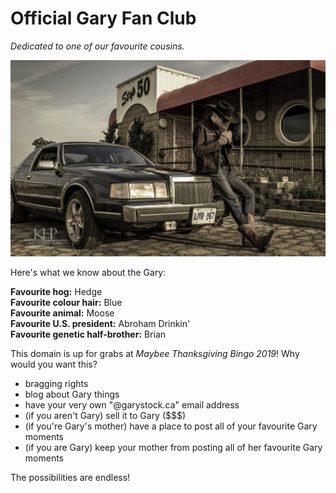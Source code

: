 # Official Gary Fan Club

*Dedicated to one of our favourite cousins.*

![cool car](https://raw.githubusercontent.com/B-Stock/gargus/master/10604537_10100985916418617_509268133990094342_o.jpg)

Here's what we know about the Gary:

**Favourite hog:** Hedge  
**Favourite colour hair:** Blue  
**Favourite animal:** Moose  
**Favourite U.S. president:** Abroham Drinkin'  
**Favourite genetic half-brother:** Brian


This domain is up for grabs at *Maybee Thanksgiving Bingo 2019*! Why would you want this?
- bragging rights  
- blog about Gary things
- have your very own "@garystock.ca" email address  
- (if you aren't Gary) sell it to Gary ($$$)  
- (if you're Gary's mother) have a place to post all of your favourite Gary moments   
- (if you are Gary) keep your mother from posting all of her favourite Gary moments  

The possibilities are endless!
